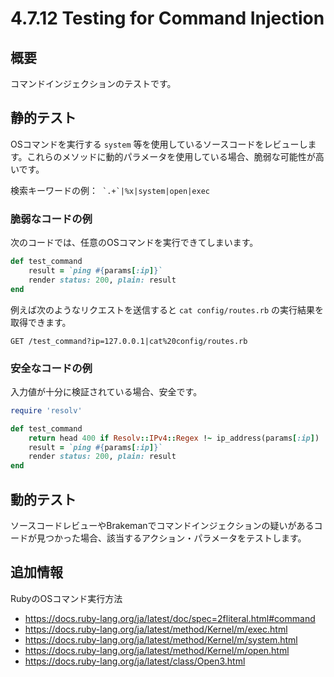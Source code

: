 # 4.7.12 Testing for Command Injection

## 概要

コマンドインジェクションのテストです。

## 静的テスト

OSコマンドを実行する `system` 等を使用しているソースコードをレビューします。これらのメソッドに動的パラメータを使用している場合、脆弱な可能性が高いです。

検索キーワードの例：`` `.+`|%x|system|open|exec``

### 脆弱なコードの例

次のコードでは、任意のOSコマンドを実行できてしまいます。

```ruby
def test_command
    result = `ping #{params[:ip]}`
    render status: 200, plain: result
end
```

例えば次のようなリクエストを送信すると `cat config/routes.rb` の実行結果を取得できます。

```http
GET /test_command?ip=127.0.0.1|cat%20config/routes.rb
```

### 安全なコードの例

入力値が十分に検証されている場合、安全です。

```ruby
require 'resolv'

def test_command
    return head 400 if Resolv::IPv4::Regex !~ ip_address(params[:ip])
    result = `ping #{params[:ip]}`
    render status: 200, plain: result
end
```

## 動的テスト

ソースコードレビューやBrakemanでコマンドインジェクションの疑いがあるコードが見つかった場合、該当するアクション・パラメータをテストします。

## 追加情報

RubyのOSコマンド実行方法
- https://docs.ruby-lang.org/ja/latest/doc/spec=2fliteral.html#command
- https://docs.ruby-lang.org/ja/latest/method/Kernel/m/exec.html
- https://docs.ruby-lang.org/ja/latest/method/Kernel/m/system.html
- https://docs.ruby-lang.org/ja/latest/method/Kernel/m/open.html
- https://docs.ruby-lang.org/ja/latest/class/Open3.html